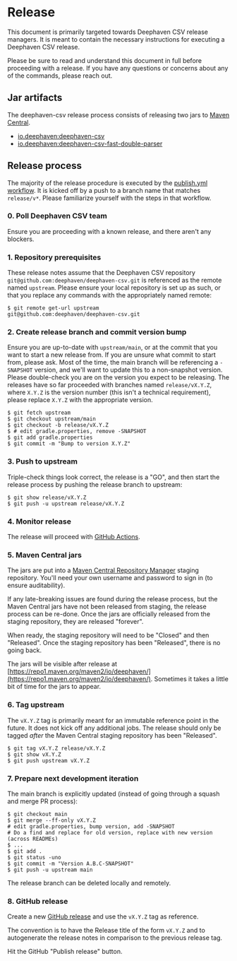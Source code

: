 # Release

This document is primarily targeted towards Deephaven CSV release managers.
It is meant to contain the necessary instructions for executing a Deephaven CSV release.

Please be sure to read and understand this document in full before proceeding with a release.
If you have any questions or concerns about any of the commands, please reach out.

## Jar artifacts

The deephaven-csv release process consists of releasing two jars to [Maven Central](https://repo1.maven.org/maven2/io/deephaven/).

* [io.deephaven:deephaven-csv](https://repo1.maven.org/maven2/io/deephaven/deephaven-csv/)
* [io.deephaven:deephaven-csv-fast-double-parser](https://repo1.maven.org/maven2/io/deephaven/deephaven-csv-fast-double-parser/)

## Release process

The majority of the release procedure is executed by the [publish.yml workflow](./.github/workflows/publish.yml).
It is kicked off by a push to a branch name that matches `release/v*`.
Please familiarize yourself with the steps in that workflow.

### 0. Poll Deephaven CSV team

Ensure you are proceeding with a known release, and there aren't any blockers.

### 1. Repository prerequisites

These release notes assume that the Deephaven CSV repository `git@github.com:deephaven/deephaven-csv.git` is referenced as the remote named `upstream`.
Please ensure your local repository is set up as such, or that you replace any commands with the appropriately named remote:

```shell
$ git remote get-url upstream
git@github.com:deephaven/deephaven-csv.git
```

### 2. Create release branch and commit version bump

Ensure you are up-to-date with `upstream/main`, or at the commit that you want to start a new release from.
If you are unsure what commit to start from, please ask.
Most of the time, the main branch will be referencing a `-SNAPSHOT` version, and we'll want to update this to a non-snapshot version.
Please double-check you are on the version you expect to be releasing.
The releases have so far proceeded with branches named `release/vX.Y.Z`, where `X.Y.Z` is the version number (this isn't a technical requirement), please replace `X.Y.Z` with the appropriate version.

```shell
$ git fetch upstream
$ git checkout upstream/main
$ git checkout -b release/vX.Y.Z
$ # edit gradle.properties, remove -SNAPSHOT
$ git add gradle.properties
$ git commit -m "Bump to version X.Y.Z"
```

### 3. Push to upstream

Triple-check things look correct, the release is a "GO", and then start the release process by pushing the release branch to upstream:

```shell
$ git show release/vX.Y.Z
$ git push -u upstream release/vX.Y.Z
```

### 4. Monitor release

The release will proceed with [GitHub Actions](https://github.com/deephaven/deephaven-csv/actions/workflows/publish.yml).

### 5. Maven Central jars

The jars are put into a [Maven Central Repository Manager](https://s01.oss.sonatype.org) staging repository.
You'll need your own username and password to sign in (to ensure auditability).

If any late-breaking issues are found during the release process, but the Maven Central jars have not been released from staging, the release process can be re-done.
Once the jars are officially released from the staging repository, they are released "forever".

When ready, the staging repository will need to be "Closed" and then "Released".
Once the staging repository has been "Released", there is no going back.

The jars will be visible after release at [https://repo1.maven.org/maven2/io/deephaven/](https://repo1.maven.org/maven2/io/deephaven/).
Sometimes it takes a little bit of time for the jars to appear.

### 6. Tag upstream

The `vX.Y.Z` tag is primarily meant for an immutable reference point in the future.
It does not kick off any additional jobs.
The release should only be tagged _after_ the Maven Central staging repository has been "Released".

```shell
$ git tag vX.Y.Z release/vX.Y.Z
$ git show vX.Y.Z
$ git push upstream vX.Y.Z
```

### 7. Prepare next development iteration

The main branch is explicitly updated (instead of going through a squash and merge PR process):

```shell
$ git checkout main
$ git merge --ff-only vX.Y.Z
# edit gradle.properties, bump version, add -SNAPSHOT
# Do a find and replace for old version, replace with new version (across READMEs)
$ ...
$ git add .
$ git status -uno
$ git commit -m "Version A.B.C-SNAPSHOT"
$ git push -u upstream main
```

The release branch can be deleted locally and remotely.

### 8. GitHub release

Create a new [GitHub release](https://github.com/deephaven/deephaven-csv/releases/new) and use the `vX.Y.Z` tag as reference.

The convention is to have the Release title of the form `vX.Y.Z` and to autogenerate the release notes in comparison to the previous release tag.

Hit the GitHub "Publish release" button.
